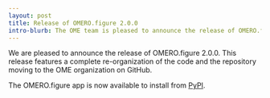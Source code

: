 ```yaml
---
layout: post
title: Release of OMERO.figure 2.0.0
intro-blurb: The OME team is pleased to announce the release of OMERO.figure 2.0.0.
---
```


We are pleased to announce the release of OMERO.figure 2.0.0. This release
features a complete re-organization of the code and the repository moving to
the OME organization on GitHub.

The OMERO.figure app is now available to install from
[PyPI](https://pypi.python.org/pypi/omero-figure).